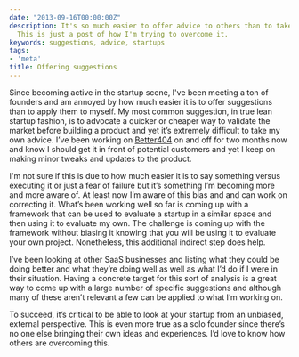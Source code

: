 ```yaml
---
date: "2013-09-16T00:00:00Z"
description: It's so much easier to offer advice to others than to take it yourself.
  This is just a post of how I'm trying to overcome it.
keywords: suggestions, advice, startups
tags:
- 'meta'
title: Offering suggestions
---
```


Since becoming active in the startup scene, I've been meeting a ton of founders and am annoyed by how much easier it is to offer suggestions than to apply them to myself. My most common suggestion, in true lean startup fashion, is to advocate a quicker or cheaper way to validate the market before building a product and yet it’s extremely difficult to take my own advice. I’ve been working on <a href="http://better404.com" target="_blank">Better404</a> on and off for two months now and know I should get it in front of potential customers and yet I keep on making minor tweaks and updates to the product.

I'm not sure if this is due to how much easier it is to say something versus executing it or just a fear of failure but it’s something I’m becoming more and more aware of. At least now I’m aware of this bias and and can work on correcting it. What’s been working well so far is coming up with a framework that can be used to evaluate a startup in a similar space and then using it to evaluate my own. The challenge is coming up with the framework without biasing it knowing that you will be using it to evaluate your own project. Nonetheless, this additional indirect step does help.

I’ve been looking at other SaaS businesses and listing what they could be doing better and what they’re doing well as well as what I’d do if I were in their situation. Having a concrete target for this sort of analysis is a great way to come up with a large number of specific suggestions and although many of these aren’t relevant a few can be applied to what I’m working on.

To succeed, it’s critical to be able to look at your startup from an unbiased, external perspective. This is even more true as a solo founder since there’s no one else bringing their own ideas and experiences. I’d love to know how others are overcoming this.